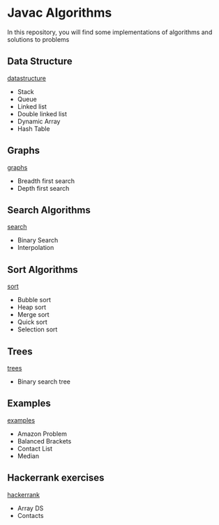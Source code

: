 # Javac Algorithms

In this repository, you will find some implementations of algorithms and solutions to problems

## Data Structure

[datastructure](src/datastrcuture)

- Stack
- Queue
- Linked list
- Double linked list
- Dynamic Array
- Hash Table

## Graphs

[graphs](src/datastrcuture)

- Breadth first search
- Depth first search

## Search Algorithms

[search](src/searchtAlgorithms)

- Binary Search
- Interpolation

## Sort Algorithms

[sort](src/sortAlgorithms)

- Bubble sort
- Heap sort
- Merge sort
- Quick sort
- Selection sort

## Trees

[trees](src/trees)

- Binary search tree

## Examples

[examples](src/examples)

- Amazon Problem
- Balanced Brackets
- Contact List
- Median

## Hackerrank exercises

[hackerrank](src/hackerrank)

- Array DS
- Contacts